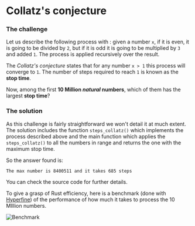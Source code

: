 # Collatz's conjecture

### The challenge

Let us describe the following process with : given a number `x`, if it is even, it is going to be divided by `2`, but if it is odd it is going to be multiplied by `3` and added `1`. The process is applied recursively over the result.

The _Collatz's conjecture_ states that for any number `x > 1`  this process will converge to `1`. The number of steps required to reach `1` is known as the **stop time**. 

Now, among the first **10 Million _natural_ numbers**, which of them has the largest __stop time__?

### The solution

As this challenge is fairly straightforward we won't detail it at much extent. The solution includes the function `steps_collatz()` which implements the process described above and the main function which applies the `steps_collatz()` to all the numbers in range and returns the one with the maximum stop time.

So the answer found is:

`The max number is 8400511 and it takes 685 steps`

You can check the source code for further details. 

To give a grasp of Rust efficiency, here is a benchmark (done with [Hyperfine](https://www.youtube.com/watch?v=CEXVKH646Zk)) of the performance of how much it takes to process the 10 MIllion numbers. 

![Benchmark](/home/sivico26/Documentos/Documents/Projects/Other_prog_languages/Other-Prog-Challenges/Challenges/5-21-Collatz/benchmark.png)